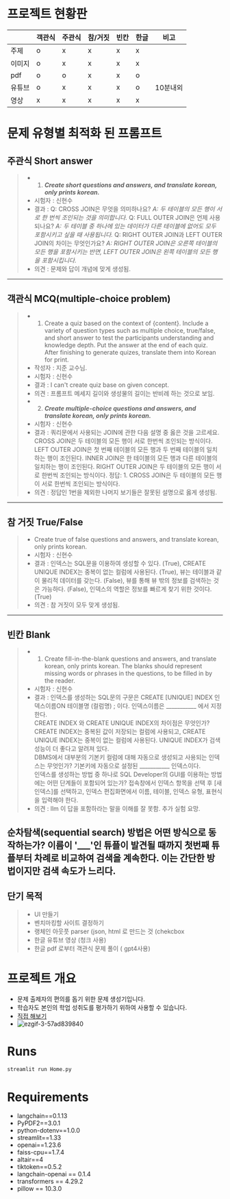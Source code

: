 # 프로젝트 현황판

|     | 객관식 | 주관식 | 참/거짓 | 빈칸 | 한글 | 비고 |
|-----|-----|------|-----|----|----|----|
| 주제  |  o  |   x  |  x  | x  | x |   |
| 이미지 |  o  |  x   |  x  | x  | x |   |
| pdf  |  o  |  o   |  x  |  x  | o |  |
| 유튜브 | o  | x  | x | x |o| 10분내외  |
| 영상  | x  |  x  | x  |x | x    | |

# 문제 유형별 최적화 된 프롬프트
## 주관식 Short answer
> * 1. ___Create short questions and answers, and translate korean, only prints korean.___
> * 시험자 : 신현수
> * 결과 :  Q: CROSS JOIN은 무엇을 의미하나요? _A: 두 테이블의 모든 행이 서로 한 번씩 조인되는 것을 의미합니다._  Q: FULL OUTER JOIN은 언제 사용되나요? _A: 두 테이블 중 하나에 있는 데이터가 다른 테이블에 없어도 모두 포함시키고 싶을 때 사용됩니다._  Q: RIGHT OUTER JOIN과 LEFT OUTER JOIN의 차이는 무엇인가요? _A: RIGHT OUTER JOIN은 오른쪽 테이블의 모든 행을 포함시키는 반면, LEFT OUTER JOIN은 왼쪽 테이블의 모든 행을 포함시킵니다._
> * 의견 : 문제와 답이 개념에 맞게 생성됨.
---

## 객관식 MCQ(multiple-choice problem)
> *  1. Create a quiz based on the context of {content}. 
   Include a variety of question types such as multiple choice, true/false, and short answer
   to test the participants understanding and knowledge depth.
   Put the answer at the end of each quiz. After finishing to generate quizes, translate them into Korean for print.
> * 작성자 : 지준 교수님.
> * 시험자 : 신현수
> * 결과 : I can't create quiz base on given concept.
> * 의견 : 프롬프트 메세지 길이와 생성물의 길이는 반비례 하는 것으로 보임.
> * 2. ___Create multiple-choice questions and answers, and translate korean, only prints korean.___
> * 시험자 : 신현수
> * 결과 : 쿼리문에서 사용되는 JOIN에 관한 다음 설명 중 옳은 것을 고르세요.
> CROSS JOIN은 두 테이블의 모든 행이 서로 한번씩 조인되는 방식이다.
> LEFT OUTER JOIN은 첫 번째 테이블의 모든 행과 두 번째 테이블의 일치하는 행이 조인된다.
> INNER JOIN은 한 테이블의 모든 행과 다른 테이블의 일치하는 행이 조인된다.
> RIGHT OUTER JOIN은 두 테이블의 모든 행이 서로 한번씩 조인되는 방식이다.
> 정답: 1. CROSS JOIN은 두 테이블의 모든 행이 서로 한번씩 조인되는 방식이다.
> * 의견 : 정답인 1번을 제외한 나머지 보기들은 잘못된 설명으로 옳게 생성됨.
---
## 참 거짓 True/False
> * Create true of false questions and answers, and translate korean, only prints korean.
> * 시험자 : 신현수
> * 결과 : 인덱스는 SQL문을 이용하여 생성할 수 있다. (True), CREATE UNIQUE INDEX는 중복이 없는 컬럼에 사용된다. (True), 뷰는 테이블과 같이 물리적 데이터를 갖는다. (False), 뷰를 통해 뷰 밖의 정보를 검색하는 것은 가능하다. (False), 인덱스의 역할은 정보를 빠르게 찾기 위한 것이다. (True)
> * 의견 : 참 거짓이 모두 맞게 생성됨.
---

## 빈칸 Blank
> * 1. Create fill-in-the-blank questions and answers, and translate korean, only prints korean. The blanks should represent missing words or phrases in the questions, to be filled in by the reader.
> * 시험자 : 신현수
> * 결과 : 인덱스를 생성하는 SQL문의 구문은 CREATE [UNIQUE] INDEX 인덱스이름ON 테이블명 (컬럼명) ; 이다. 인덱스이름은 ___________ 에서 지정한다. <br> CREATE INDEX 와 CREATE UNIQUE INDEX의 차이점은 무엇인가? CREATE INDEX는 중복된 값이 저장되는 컬럼에 사용되고, CREATE UNIQUE INDEX는 중복이 없는 컬럼에 사용된다. UNIQUE INDEX가 검색 성능이 더 좋다고 알려져 있다. <br> DBMS에서 대부분의 기본키 컬럼에 대해 자동으로 생성되고 사용되는 인덱스는 무엇인가? 기본키에 자동으로 설정된 ___________ 인덱스이다. <br> 인덱스를 생성하는 방법 중 하나로 SQL Developer의 GUI를 이용하는 방법에는 어떤 단계들이 포함되어 있는가? 접속창에서 인덱스 항목을 선택 후 [새인덱스]를 선택하고, 인덱스 편집화면에서 이름, 테이블, 인덱스 유형, 표현식을 입력해야 한다.
> * 의견 : llm 이 답을 포함하라는 말을 이해를 잘 못함. 추가 실험 요망.

순차탐색(sequential search) 방법은 어떤 방식으로 동작하는가? 이름이 '___'인 튜플이 발견될 때까지 첫번째 튜플부터 차례로 비교하여 검색을 계속한다. 이는 간단한 방법이지만 검색 속도가 느리다.
---
## 단기 목적
> * UI 만들기
> * 벤치마킹할 사이트 결정하기
> * 랭체인 아웃풋 parser (json, html 로 만드는 것 (chekcbox
> * 한글 유튜브 영상 (청크 사용)
> * 한글 pdf 로부터 객관식 문제 풀이 ( gpt4사용)
# 프로젝트 개요
* 문제 출제자의 편의를 돕기 위한 문제 생성기입니다.
* 학습자도 본인의 학업 성취도를 평가하기 위하여 사용할 수 있습니다.
* [직접 해보기](https://hsu-quizgen.streamlit.app)
* ![ezgif-3-57ad839840](https://github.com/ShinHyun-soo/QuizGen/assets/69250097/b9e538bc-a675-4125-a4b0-8d96f60725dc)
# Runs
```python
streamlit run Home.py
```
# Requirements
* langchain==0.1.13
* PyPDF2==3.0.1
* python-dotenv==1.0.0
* streamlit==1.33
* openai==1.23.6
* faiss-cpu==1.7.4
* altair==4
* tiktoken==0.5.2
* langchain-openai == 0.1.4
* transformers == 4.29.2
* pillow == 10.3.0

